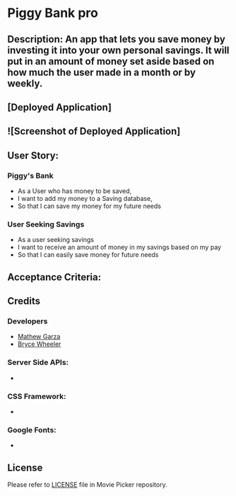 # Piggy Bank pro

##  Description: An app that lets you save money by investing it into your own personal savings. It will put in an amount of money set aside based on how much the user made in a month or by weekly.

## [Deployed Application]

## ![Screenshot of Deployed Application]

## User Story:

### Piggy's Bank
- As a User who has money to be saved,
- I want to add my money to a Saving database,
- So that I can save my money for my future needs

### User Seeking Savings
- As a user seeking savings
- I want to receive an amount of money in my savings based on my pay
- So that I can easily save money for future needs

## Acceptance Criteria:



## Credits

### Developers
- [Mathew Garza](https://github.com/mgarza0802)
- [Bryce Wheeler](https://github.com/BryceGitHuba)

### Server Side APIs:
- 

### CSS Framework:
- 

### Google Fonts: 
- 

## License
Please refer to [LICENSE](./LICENSE) file in Movie Picker repository.
